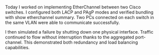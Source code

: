 Today I worked on implementing EtherChannel between two Cisco switches.
I configured both LACP and PAgP modes and verified bundling with show etherchannel summary. Two PCs connected on each switch in the same VLAN were able to communicate successfully.

I then simulated a failure by shutting down one physical interface. Traffic continued to flow without interruption thanks to the aggregated port-channel. This demonstrated both redundancy and load balancing capabilities.